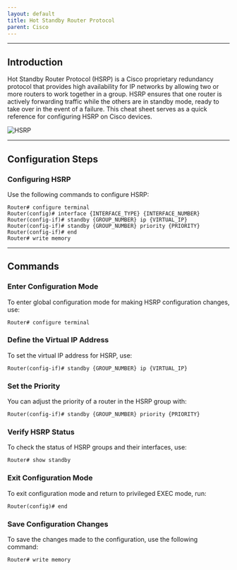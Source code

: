 ```yaml
---
layout: default
title: Hot Standby Router Protocol
parent: Cisco
---
```


______________________________________________________________________

## Introduction

Hot Standby Router Protocol (HSRP) is a Cisco proprietary redundancy protocol that provides high availability for IP networks by allowing two or more routers to work together in a group. HSRP ensures that one router is actively forwarding traffic while the others are in standby mode, ready to take over in the event of a failure. This cheat sheet serves as a quick reference for configuring HSRP on Cisco devices.

![HSRP](/img/hsrp.svg)

______________________________________________________________________

## Configuration Steps

### Configuring HSRP

Use the following commands to configure HSRP:

```
Router# configure terminal
Router(config)# interface {INTERFACE_TYPE} {INTERFACE_NUMBER}
Router(config-if)# standby {GROUP_NUMBER} ip {VIRTUAL_IP}
Router(config-if)# standby {GROUP_NUMBER} priority {PRIORITY}
Router(config-if)# end
Router# write memory
```

______________________________________________________________________

## Commands

### Enter Configuration Mode

To enter global configuration mode for making HSRP configuration changes, use:

```
Router# configure terminal
```

### Define the Virtual IP Address

To set the virtual IP address for HSRP, use:

```
Router(config-if)# standby {GROUP_NUMBER} ip {VIRTUAL_IP}
```

### Set the Priority

You can adjust the priority of a router in the HSRP group with:

```
Router(config-if)# standby {GROUP_NUMBER} priority {PRIORITY}
```

### Verify HSRP Status

To check the status of HSRP groups and their interfaces, use:

```
Router# show standby
```

### Exit Configuration Mode

To exit configuration mode and return to privileged EXEC mode, run:

```
Router(config)# end
```

### Save Configuration Changes

To save the changes made to the configuration, use the following command:

```
Router# write memory
```

